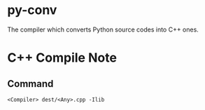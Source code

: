 # py-conv
The compiler which converts Python source codes into C++ ones.

# C++ Compile Note
## Command

```
<Compiler> dest/<Any>.cpp -Ilib
```